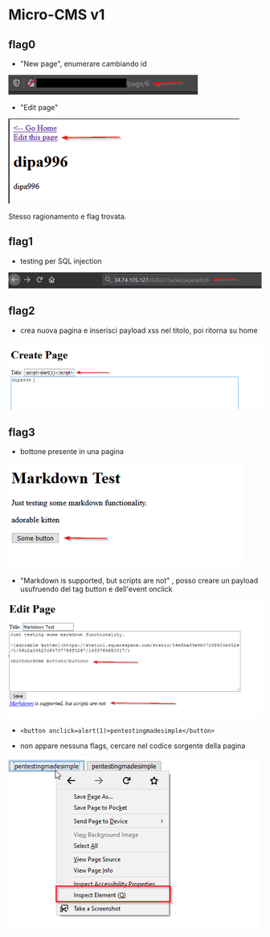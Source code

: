 # Micro-CMS v1

## flag0

+ "New page", enumerare cambiando id

![picture](imgs/1.png)

+ "Edit page"

![picture](imgs/2.png)

Stesso ragionamento e flag trovata.

## flag1

+ testing per SQL injection

![picture](imgs/3.png)

## flag2

+ crea nuova pagina e inserisci payload xss nel titolo, poi ritorna su home

![picture](imgs/4.png)

## flag3

+ bottone presente in una pagina

![picture](imgs/5.png)

+ "Markdown is supported, but scripts are not" , posso creare un payload usufruendo del tag button e dell'event onclick

![picture](imgs/6.png)

+ `<button onclick=alert(1)>pentestingmadesimple</button>`

+ non appare nessuna flags, cercare nel codice sorgente della pagina

![picture](imgs/7.png)

